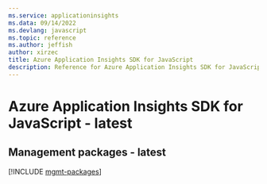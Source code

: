 ```yaml
---
ms.service: applicationinsights
ms.data: 09/14/2022
ms.devlang: javascript
ms.topic: reference
ms.author: jeffish
author: xirzec
title: Azure Application Insights SDK for JavaScript
description: Reference for Azure Application Insights SDK for JavaScript
---
```

# Azure Application Insights SDK for JavaScript - latest

## Management packages - latest
[!INCLUDE [mgmt-packages](application-insights-mgmt-index.md)]